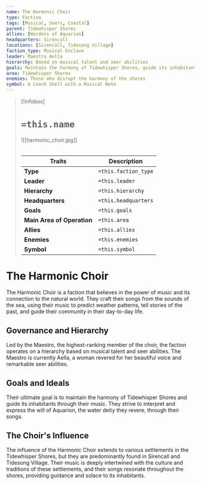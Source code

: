 ```yaml
---
name: The Harmonic Choir
type: Faction
tags: [Musical, Seers, Coastal]
parent: Tidewhisper Shores
allies: [Wardens of Aquarion]
headquarters: Sirencall
locations: [Sirencall, Tidesong Village]
faction_type: Musical Enclave
leader: Maestro Aella
hierarchy: Based on musical talent and seer abilities
goals: Maintain the harmony of Tidewhisper Shores, guide its inhabitants through music, interpret the will of Aquarion
area: Tidewhisper Shores
enemies: Those who disrupt the harmony of the shores
symbol: A Conch Shell with a Musical Note
---
```

> [!infobox]
> # `=this.name`
> ![[harmonic_choir.jpg]]
> ######
> | Traits         | Description                                                                                                                           |
> | -------------- | ------------------------------------------------------------------------------------------------------------------------------------- |
> | **Type** | `=this.faction_type` |
> | **Leader** | `=this.leader` |
> | **Hierarchy** | `=this.hierarchy` |
> | **Headquarters** | `=this.headquarters` |
> | **Goals** | `=this.goals` |
> | **Main Area of Operation** | `=this.area` |
> | **Allies** | `=this.allies` |
> | **Enemies** | `=this.enemies` |
> | **Symbol** | `=this.symbol` |
# The Harmonic Choir

The Harmonic Choir is a faction that believes in the power of music and its connection to the natural world. They craft their songs from the sounds of the sea, using their music to predict weather patterns, tell stories of the past, and guide their community in their day-to-day life.

## Governance and Hierarchy

Led by the Maestro, the highest-ranking member of the choir, the faction operates on a hierarchy based on musical talent and seer abilities. The Maestro is currently Aella, a woman revered for her beautiful voice and remarkable seer abilities.

## Goals and Ideals

Their ultimate goal is to maintain the harmony of Tidewhisper Shores and guide its inhabitants through their music. They strive to interpret and express the will of Aquarion, the water deity they revere, through their songs.

## The Choir's Influence

The influence of the Harmonic Choir extends to various settlements in the Tidewhisper Shores, but they are predominantly found in Sirencall and Tidesong Village. Their music is deeply intertwined with the culture and traditions of these settlements, and their songs resonate throughout the shores, providing guidance and solace to its inhabitants.
